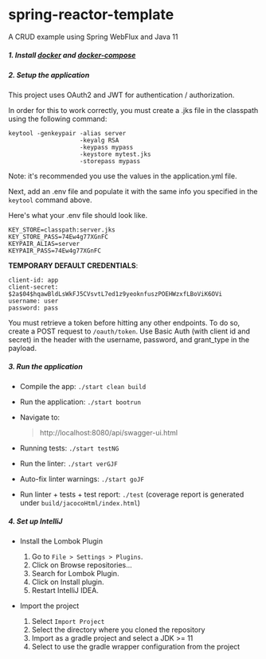 # spring-reactor-template

A CRUD example using Spring WebFlux and Java 11


##### 1. Install [docker](https://docs.docker.com/engine/installation/) and [docker-compose](https://docs.docker.com/compose/install/)


##### 2. Setup the application
This project uses OAuth2 and JWT for authentication / authorization.

In order for this to work correctly, you must create a .jks file in the classpath using the following command:
```
keytool -genkeypair -alias server 
                    -keyalg RSA 
                    -keypass mypass 
                    -keystore mytest.jks 
                    -storepass mypass
```
Note: it's recommended you use the values in the application.yml file. 

Next, add an .env file and populate it with the same info you specified in the `keytool` command above.

Here's what your .env file should look like.

```$xslt
KEY_STORE=classpath:server.jks
KEY_STORE_PASS=74Ew4g77XGnFC
KEYPAIR_ALIAS=server
KEYPAIR_PASS=74Ew4g77XGnFC
```

**TEMPORARY DEFAULT CREDENTIALS**: 
```
client-id: app
client-secret: $2a$04$hqawBldLsWkFJ5CVsvtL7ed1z9yeoknfuszPOEHWzxfLBoViK6OVi
username: user
password: pass
```

You must retrieve a token before hitting any other endpoints. To do so, create a POST request to `/oauth/token`. Use Basic Auth (with client id and secret) in the header with the username, password, and grant_type in the payload.


##### 3. Run the application

- Compile the app: `./start clean build`

- Run the application: `./start bootrun`

- Navigate to:
    > http://localhost:8080/api/swagger-ui.html

- Running tests: `./start testNG`

- Run the linter: `./start verGJF`

- Auto-fix linter warnings: `./start goJF`

- Run linter + tests + test report: `./test` (coverage report is generated under `build/jacocoHtml/index.html`)


##### 4. Set up IntelliJ

- Install the Lombok Plugin

    1. Go to `File > Settings > Plugins`.
    2. Click on Browse repositories...
    3. Search for Lombok Plugin.
    4. Click on Install plugin.
    5. Restart IntelliJ IDEA.
    
- Import the project
    1. Select `Import Project`
    2. Select the directory where you cloned the repository
    3. Import as a gradle project and select a JDK >= 11
    4. Select to use the gradle wrapper configuration from the project
    


